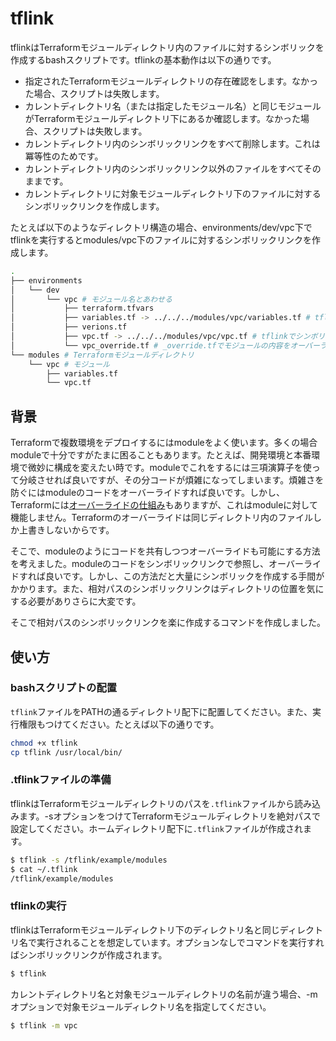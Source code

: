 # tflink

tflinkはTerraformモジュールディレクトリ内のファイルに対するシンボリックを作成するbashスクリプトです。tflinkの基本動作は以下の通りです。

- 指定されたTerraformモジュールディレクトリの存在確認をします。なかった場合、スクリプトは失敗します。
- カレントディレクトリ名（または指定したモジュール名）と同じモジュールがTerraformモジュールディレクトリ下にあるか確認します。なかった場合、スクリプトは失敗します。
- カレントディレクトリ内のシンボリックリンクをすべて削除します。これは冪等性のためです。
- カレントディレクトリ内のシンボリックリンク以外のファイルをすべてそのままです。
- カレントディレクトリに対象モジュールディレクトリ下のファイルに対するシンボリックリンクを作成します。

たとえば以下のようなディレクトリ構造の場合、environments/dev/vpc下でtflinkを実行するとmodules/vpc下のファイルに対するシンボリックリンクを作成します。

``` sh
.
├── environments
│   └── dev
│       └── vpc # モジュール名とあわせる
│           ├── terraform.tfvars
│           ├── variables.tf -> ../../../modules/vpc/variables.tf # tflinkでシンボリックリンクを作成
│           ├── verions.tf
│           ├── vpc.tf -> ../../../modules/vpc/vpc.tf # tflinkでシンボリックリンクを作成
│           └── vpc_override.tf # _override.tfでモジュールの内容をオーバーライド
└── modules # Terraformモジュールディレクトリ
    └── vpc # モジュール
        ├── variables.tf
        └── vpc.tf
```

## 背景

Terraformで複数環境をデプロイするにはmoduleをよく使います。多くの場合moduleで十分ですがたまに困ることもあります。たとえば、開発環境と本番環境で微妙に構成を変えたい時です。moduleでこれをするには三項演算子を使って分岐させれば良いですが、その分コードが煩雑になってしまいます。煩雑さを防ぐにはmoduleのコードをオーバーライドすれば良いです。しかし、Terraformには[オーバーライドの仕組み](https://developer.hashicorp.com/terraform/language/files/override)もありますが、これはmoduleに対して機能しません。Terraformのオーバーライドは同じディレクトリ内のファイルしか上書きしないからです。

そこで、moduleのようにコードを共有しつつオーバーライドも可能にする方法を考えました。moduleのコードをシンボリックリンクで参照し、オーバーライドすれば良いです。しかし、この方法だと大量にシンボリックを作成する手間がかかります。また、相対パスのシンボリックリンクはディレクトリの位置を気にする必要がありさらに大変です。

そこで相対パスのシンボリックリンクを楽に作成するコマンドを作成しました。

## 使い方

### bashスクリプトの配置

`tflink`ファイルをPATHの通るディレクトリ配下に配置してください。また、実行権限もつけてください。たとえば以下の通りです。

``` sh
chmod +x tflink
cp tflink /usr/local/bin/
```

### .tflinkファイルの準備

tflinkはTerraformモジュールディレクトリのパスを`.tflink`ファイルから読み込みます。-sオプションをつけてTerraformモジュールディレクトリを絶対パスで設定してください。ホームディレクトリ配下に`.tflink`ファイルが作成されます。

``` sh
$ tflink -s /tflink/example/modules
$ cat ~/.tflink
/tflink/example/modules
```

### tflinkの実行

tflinkはTerraformモジュールディレクトリ下のディレクトリ名と同じディレクトリ名で実行されることを想定しています。オプションなしでコマンドを実行すればシンボリックリンクが作成されます。

``` sh
$ tflink
```

カレントディレクトリ名と対象モジュールディレクトリの名前が違う場合、-mオプションで対象モジュールディレクトリ名を指定してください。

``` sh
$ tflink -m vpc
```
